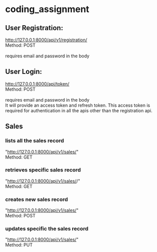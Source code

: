 # coding_assignment

## User Registration:
http://127.0.0.1:8000/api/v1/registration/
<br>
Method: POST  
<br>
requires email and password in the body

## User Login:
http://127.0.0.1:8000/api/token/
<br>
Method: POST  
<br>
requires email and password in the body
<br>
It will provide an access token and refresh token. This access token is required for authentication in all the apis other than the registration api.

## Sales
### lists all the sales record
 "http://127.0.0.1:8000/api/v1/sales/"
 <br>
 Method: GET

### retrieves specific sales record
 "http://127.0.0.1:8000/api/v1/sales/<id>/"
 <br>
 Method: GET
 
### creates new sales record
 "http://127.0.0.1:8000/api/v1/sales/"
 <br>
 Method: POST
 
### updates specific the sales record
 "http://127.0.0.1:8000/api/v1/sales/<id>"
 <br>
 Method: PUT
